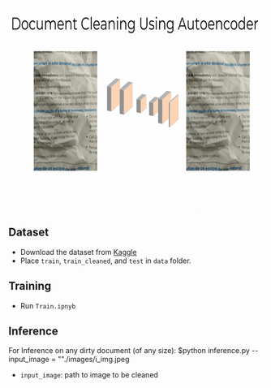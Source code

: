 <img src='images/intro.gif' width='700' height='400'>

## Dataset
- Download the dataset from [Kaggle](https://www.kaggle.com/c/denoising-dirty-documents)
- Place `train`, `train_cleaned`, and `test` in `data` folder.

## Training
- Run `Train.ipnyb`

## Inference
For Inference on any dirty document (of any size):
  $python inference.py --input_image = ""./images/i_img.jpeg
- `input_image`: path to image to be cleaned


